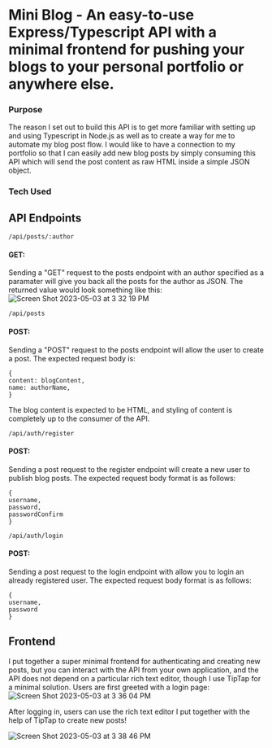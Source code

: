 # Mini Blog - An easy-to-use Express/Typescript API with a minimal frontend for pushing your blogs to your personal portfolio or anywhere else. 

### Purpose

The reason I set out to build this API is to get more familiar with setting up and using Typescript in Node.js as well as to create a way for me to automate my blog post flow. I would like to have a connection to my portfolio so that I can easily add new blog posts by simply consuming this API which will send the post content as raw HTML inside a simple JSON object. 

### Tech Used


## API Endpoints

`/api/posts/:author`

#### GET:
Sending a "GET" request to the posts endpoint with an author specified as a paramater will give you back all the posts for the author as JSON. The returned value would look something like this: 
![Screen Shot 2023-05-03 at 3 32 19 PM](https://user-images.githubusercontent.com/99948055/236046960-522e6669-85a5-4075-a788-bb89b0438b82.png)

`/api/posts`

#### POST:
Sending a "POST" request to the posts endpoint will allow the user to create a post. The expected request body is:
```
{
content: blogContent,
name: authorName,
}
```
The blog content is expected to be HTML, and styling of content is completely up to the consumer of the API. 

`/api/auth/register` 

#### POST:
Sending a post request to the register endpoint will create a new user to publish blog posts. The expected request body format is as follows:
```
{
username,
password,
passwordConfirm
}
```

`/api/auth/login` 

#### POST:
Sending a post request to the login endpoint with allow you to login an already registered user. The expected request body format is as follows:
```
{
username,
password
}
```

## Frontend 

I put together a super minimal frontend for authenticating and creating new posts, but you can interact with the API from your own application, and the API does not depend on a particular rich text editor, though I use TipTap for a minimal solution. Users are first greeted with a login page:
![Screen Shot 2023-05-03 at 3 36 04 PM](https://user-images.githubusercontent.com/99948055/236048532-f553c3d0-6eae-463a-9d65-ce658ebdb1e1.png)

After logging in, users can use the rich text editor I put together with the help of TipTap to create new posts!

![Screen Shot 2023-05-03 at 3 38 46 PM](https://user-images.githubusercontent.com/99948055/236048876-68fa9695-964c-4582-8446-d8b3fd9cf685.png)


